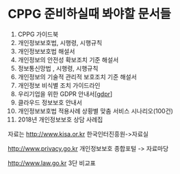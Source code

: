 # CPPG 준비하실때 봐야할 문서들

1. CPPG 가이드북  
2. 개인정보보호법, 시행령, 시행규칙
3. 개인정보보호법 해설서
4. 개인정보의 안전성 확보조치 기준 해설서
5. 정보통신망법 , 시행령, 시행규칙   
6. 개인정보의 기술적 관리적 보호조치 기준 해설서
7. 개인정보 비식별 조치 가이드라인
8. 우리기업을 위한 GDPR 안내서[[gdpr]]
9. 클라우드 정보보호 안내서
10. 개인정보보호법 적용사례 상황별 맞춤 서비스 시나리오(100건)
11. 2018년 개인정보보호 상담 사례집



자료는 http://www.kisa.or.kr
한국인터진흥원->자료실

http://www.privacy.go.kr
개인정보보호 종합포털 -> 자료마당

http://www.law.go.kr
3단 비교표

[//begin]: # "Autogenerated link references for markdown compatibility"
[gdpr]: docs\gdpr "gdpr"
[//end]: # "Autogenerated link references"
